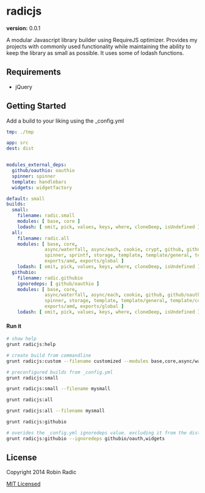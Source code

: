 radicjs
=============
**version:** 0.0.1

A modular Javascript library builder using RequireJS optimizer. 
Provides my projects with commonly used functionality while maintaining the ability to keep the library as small as possible.
It uses some of lodash functions. 
  
  
## Requirements
- jQuery


## Getting Started
Add a build to your liking using the _config.yml
```yaml
tmp: ./tmp

app: src
dest: dist


modules_external_deps:
  github/oauthio: oauthio
  spinner: spinner
  template: handlebars
  widgets: widgetfactory

default: small
builds:
  small:
    filename: radic.small
    modules: [ base, core ]
    lodash: [ omit, pick, values, keys, where, cloneDeep, isUndefined ]
  all:
    filename: radic.all
    modules: [ base, core,
              async/waterfall, async/each, cookie, crypt, github, github/oauthio, github/sync, json, # sdf
              spinner, sprintf, storage, template, template/general, template/comparisons, widgets, wordwrap,
              exports/amd, exports/global ]
    lodash: [ omit, pick, values, keys, where, cloneDeep, isUndefined ]
  githubio:
    filename: radic.githubio
    ignoredeps: [ github/oauthio ]
    modules: [ base, core,
              async/waterfall, async/each, cookie, github, github/oauthio, github/sync, json,
              spinner, storage, template, template/general, template/comparisons, widgets, wordwrap,
              exports/amd, exports/global ]
    lodash: [ omit, pick, values, keys, where, cloneDeep, isUndefined ]

```

#### Run it
```bash
# show help
grunt radicjs:help

# create build from commandline
grunt radicjs:custom --filename customized --modules base,core,async/waterfall --lodash omit,pick,values,keys,where

# preconfigured builds from _config.yml
grunt radicjs:small

grunt radicjs:small --filename mysmall

grunt radicjs:all

grunt radicjs:all --filename mysmall

grunt radicjs:githubio

# overides the _config.yml ignoredeps value. excluding it from the dist/packed/${filename}.packed.js
grunt radicjs:githubio --ignoredeps githubio/oauth,widgets
```

## License
Copyright 2014 Robin Radic 

[MIT Licensed](http://radic.mit-license.org)

